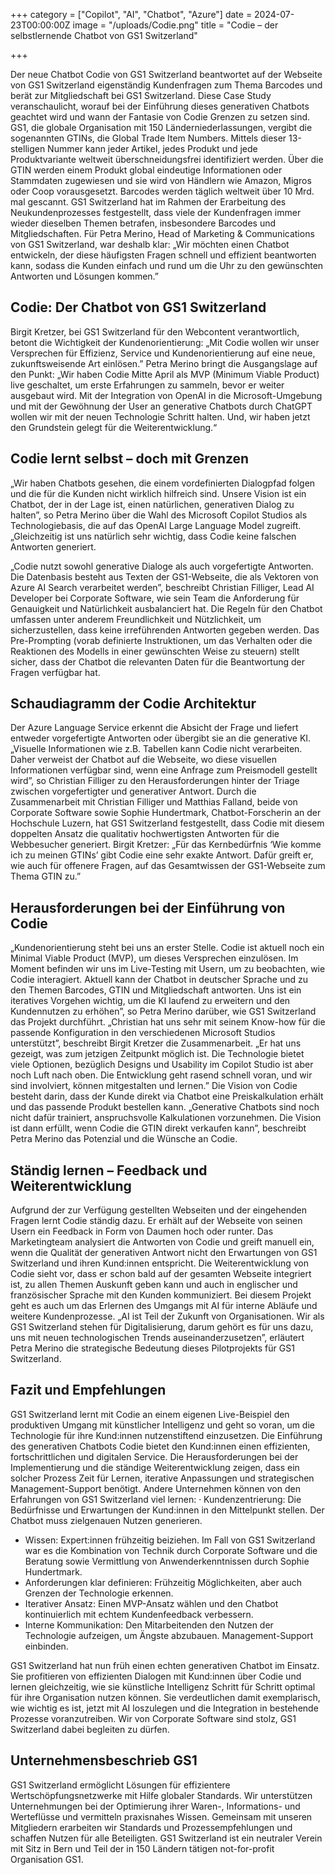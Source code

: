 +++
category = ["Copilot", "AI", "Chatbot", "Azure"]
date = 2024-07-23T00:00:00Z
image = "/uploads/Codie.png"
title = "Codie – der selbstlernende Chatbot von GS1 Switzerland"

+++

Der neue Chatbot Codie von GS1 Switzerland beantwortet auf der Webseite von GS1 Switzerland eigenständig Kundenfragen zum Thema Barcodes und berät zur Mitgliedschaft bei GS1 Switzerland. Diese Case Study veranschaulicht, worauf bei der Einführung dieses generativen Chatbots geachtet wird und wann der Fantasie von Codie Grenzen zu setzen sind.
GS1, die globale Organisation mit 150 Länderniederlassungen, vergibt die sogenannten GTINs, die Global Trade Item Numbers. Mittels dieser 13-stelligen Nummer kann jeder Artikel, jedes Produkt und jede Produktvariante weltweit überschneidungsfrei identifiziert werden. Über die GTIN werden einem Produkt global eindeutige Informationen oder Stammdaten zugewiesen und sie wird von Händlern wie Amazon, Migros oder Coop vorausgesetzt. Barcodes werden täglich weltweit über 10 Mrd. mal gescannt. GS1 Switzerland hat im Rahmen der Erarbeitung des Neukundenprozesses festgestellt, dass viele der Kundenfragen immer wieder dieselben Themen betrafen, insbesondere Barcodes und Mitgliedschaften. Für Petra Merino, Head of Marketing & Communications von GS1 Switzerland, war deshalb klar: „Wir möchten einen Chatbot entwickeln, der diese häufigsten Fragen schnell und effizient beantworten kann, sodass die Kunden einfach und rund um die Uhr zu den gewünschten Antworten und Lösungen kommen.”

## Codie: Der Chatbot von GS1 Switzerland

Birgit Kretzer, bei GS1 Switzerland für den Webcontent verantwortlich, betont die Wichtigkeit der Kundenorientierung: „Mit Codie wollen wir unser Versprechen für Effizienz, Service und Kundenorientierung auf eine neue, zukunftsweisende Art einlösen.” Petra Merino bringt die Ausgangslage auf den Punkt: „Wir haben Codie Mitte April als MVP (Minimum Viable Product) live geschaltet, um erste Erfahrungen zu sammeln, bevor er weiter ausgebaut wird. Mit der Integration von OpenAI in die Microsoft-Umgebung und mit der Gewöhnung der User an generative Chatbots durch ChatGPT wollen wir mit der neuen Technologie Schritt halten. Und, wir haben jetzt den Grundstein gelegt für die Weiterentwicklung.“

## Codie lernt selbst – doch mit Grenzen

„Wir haben Chatbots gesehen, die einem vordefinierten Dialogpfad folgen und die für die Kunden nicht wirklich hilfreich sind. Unsere Vision ist ein Chatbot, der in der Lage ist, einen natürlichen, generativen Dialog zu halten”, so Petra Merino über die Wahl des Microsoft Copilot Studios als Technologiebasis, die auf das OpenAI Large Language Model zugreift. „Gleichzeitig ist uns natürlich sehr wichtig, dass Codie keine falschen Antworten generiert.

„Codie nutzt sowohl generative Dialoge als auch vorgefertigte Antworten. Die Datenbasis besteht aus Texten der GS1-Webseite, die als Vektoren von Azure AI Search verarbeitet werden”, beschreibt Christian Filliger, Lead AI Developer bei Corporate Software, wie sein Team die Anforderung für Genauigkeit und Natürlichkeit ausbalanciert hat.
Die Regeln für den Chatbot umfassen unter anderem Freundlichkeit und Nützlichkeit, um sicherzustellen, dass keine irreführenden Antworten gegeben werden. Das Pre-Prompting (vorab definierte Instruktionen, um das Verhalten oder die Reaktionen des Modells in einer gewünschten Weise zu steuern) stellt sicher, dass der Chatbot die relevanten Daten für die Beantwortung der Fragen verfügbar hat.

## Schaudiagramm der Codie Architektur

Der Azure Language Service erkennt die Absicht der Frage und liefert entweder vorgefertigte Antworten oder übergibt sie an die generative KI. „Visuelle Informationen wie z.B. Tabellen kann Codie nicht verarbeiten. Daher verweist der Chatbot auf die Webseite, wo diese visuellen Informationen verfügbar sind, wenn eine Anfrage zum Preismodell gestellt wird”, so Christian Filliger zu den Herausforderungen hinter der Triage zwischen vorgefertigter und generativer Antwort.
Durch die Zusammenarbeit mit Christian Filliger und Matthias Falland, beide von Corporate Software sowie Sophie Hundertmark, Chatbot-Forscherin an der Hochschule Luzern, hat GS1 Switzerland festgestellt, dass Codie mit diesem doppelten Ansatz die qualitativ hochwertigsten Antworten für die Webbesucher generiert. Birgit Kretzer: „Für das
Kernbedürfnis ‘Wie komme ich zu meinen GTINs’ gibt Codie eine sehr exakte Antwort. Dafür greift er, wie auch für offenere Fragen, auf das Gesamtwissen der GS1-Webseite zum Thema GTIN zu.” 

## Herausforderungen bei der Einführung von Codie

„Kundenorientierung steht bei uns an erster Stelle. Codie ist aktuell noch ein Minimal Viable Product (MVP), um dieses Versprechen einzulösen. Im Moment befinden wir uns im Live-Testing mit Usern, um zu beobachten, wie Codie interagiert. Aktuell kann der Chatbot in deutscher Sprache und zu den Themen Barcodes, GTIN und Mitgliedschaft antworten. Uns ist ein iteratives Vorgehen wichtig, um die KI laufend zu erweitern und den Kundennutzen zu erhöhen”, so Petra Merino darüber, wie GS1 Switzerland das Projekt durchführt.
„Christian hat uns sehr mit seinem Know-how für die passende Konfiguration in den verschiedenen Microsoft Studios unterstützt”, beschreibt Birgit Kretzer die Zusammenarbeit. „Er hat uns gezeigt, was zum jetzigen Zeitpunkt möglich ist. Die Technologie bietet viele Optionen, bezüglich Designs und Usability im Copilot Studio ist aber noch Luft nach oben. Die Entwicklung geht rasend schnell voran, und wir sind involviert, können mitgestalten und lernen.”
Die Vision von Codie besteht darin, dass der Kunde direkt via Chatbot eine Preiskalkulation erhält und das passende Produkt bestellen kann. „Generative Chatbots sind noch nicht dafür trainiert, anspruchsvolle Kalkulationen vorzunehmen. Die Vision ist dann erfüllt, wenn Codie die GTIN direkt verkaufen kann”, beschreibt Petra Merino das Potenzial und die Wünsche an Codie.

## Ständig lernen – Feedback und Weiterentwicklung

Aufgrund der zur Verfügung gestellten Webseiten und der eingehenden Fragen lernt Codie ständig dazu. Er erhält auf der Webseite von seinen Usern ein Feedback in Form von Daumen hoch oder runter. Das Marketingteam analysiert die Antworten von Codie und greift manuell ein, wenn die Qualität der generativen Antwort nicht den Erwartungen von GS1 Switzerland und ihren Kund:innen entspricht.
Die Weiterentwicklung von Codie sieht vor, dass er schon bald auf der gesamten Webseite integriert ist, zu allen Themen Auskunft geben kann und auch in englischer und französischer Sprache mit den Kunden kommuniziert.
Bei diesem Projekt geht es auch um das Erlernen des Umgangs mit AI für interne Abläufe und weitere Kundenprozesse. „AI ist Teil der Zukunft von Organisationen. Wir als GS1 Switzerland stehen für Digitalisierung, darum gehört es für uns dazu, uns mit neuen technologischen Trends auseinanderzusetzen”, erläutert Petra Merino die strategische Bedeutung dieses Pilotprojekts für GS1 Switzerland.

## Fazit und Empfehlungen

GS1 Switzerland lernt mit Codie an einem eigenen Live-Beispiel den produktiven Umgang mit künstlicher Intelligenz und geht so voran, um die Technologie für ihre Kund:innen nutzenstiftend einzusetzen. Die Einführung des generativen Chatbots Codie bietet den Kund:innen einen effizienten, fortschrittlichen und digitalen Service. Die Herausforderungen bei der Implementierung und die ständige Weiterentwicklung zeigen, dass ein solcher Prozess Zeit für Lernen, iterative Anpassungen und strategischen Management-Support benötigt.
Andere Unternehmen können von den Erfahrungen von GS1 Switzerland viel lernen: · Kundenzentrierung: Die Bedürfnisse und Erwartungen der Kund:innen in den Mittelpunkt stellen. Der Chatbot muss zielgenauen Nutzen generieren.

- Wissen: Expert:innen frühzeitig beiziehen. Im Fall von GS1 Switzerland war es die Kombination von Technik durch Corporate Software und die Beratung sowie Vermittlung von Anwenderkenntnissen durch Sophie Hundertmark.
- Anforderungen klar definieren: Frühzeitig Möglichkeiten, aber auch Grenzen der Technologie erkennen.
- Iterativer Ansatz: Einen MVP-Ansatz wählen und den Chatbot kontinuierlich mit echtem Kundenfeedback verbessern.
- Interne Kommunikation: Den Mitarbeitenden den Nutzen der Technologie aufzeigen, um Ängste abzubauen. Management-Support einbinden.

GS1 Switzerland hat nun früh einen echten generativen Chatbot im Einsatz. Sie profitieren von effizienten Dialogen mit Kund:innen über Codie und lernen gleichzeitig, wie sie künstliche Intelligenz Schritt für Schritt optimal für ihre Organisation nutzen können.
Sie verdeutlichen damit exemplarisch, wie wichtig es ist, jetzt mit AI loszulegen und die Integration in bestehende Prozesse voranzutreiben. Wir von Corporate Software sind stolz, GS1 Switzerland dabei begleiten zu dürfen.

## Unternehmensbeschrieb GS1

GS1 Switzerland ermöglicht Lösungen für effizientere Wertschöpfungsnetzwerke mit Hilfe globaler Standards. Wir unterstützen Unternehmungen bei der Optimierung ihrer Waren-, Informations- und Werteflüsse und vermitteln praxisnahes Wissen. Gemeinsam mit unseren Mitgliedern erarbeiten wir Standards und Prozessempfehlungen und schaffen Nutzen für alle Beteiligten. GS1 Switzerland ist ein neutraler Verein mit Sitz in Bern und Teil der in 150 Ländern tätigen not-for-profit Organisation GS1.

